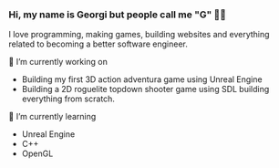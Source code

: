 ### Hi, my name is Georgi but people call me "G" 🙋‍♂️

I love programming, making games, building websites and everything related to becoming a better software engineer.

🔭 I’m currently working on
<ul>
   <li>Building my first 3D action adventura game using Unreal Engine</li>
   <li>Building a 2D roguelite topdown shooter game using SDL building everything from scratch.</li>
</ul>

🌱 I’m currently learning
- Unreal Engine
- C++
- OpenGL

   
<!--
**GeorgiNedyalkov/GeorgiNedyalkov** is a ✨ _special_ ✨ repository because its `README.md` (this file) appears on your GitHub profile.

Here are some ideas to get you started:

🔭 I’m currently working on ...
- 🌱 I’m currently learning ...
- 👯 I’m looking to collaborate on ...
- 🤔 I’m looking for help with ...
- 💬 Ask me about ...
- 📫 How to reach me: ...
- 😄 Pronouns: ...
- ⚡ Fun fact: ...
-->

